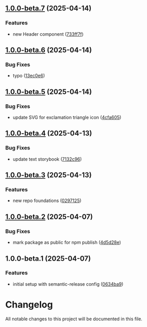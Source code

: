 ## [1.0.0-beta.7](https://github.com/Zyridian/xyranthian/compare/v1.0.0-beta.6...v1.0.0-beta.7) (2025-04-14)

### Features

* new Header component ([733ff7f](https://github.com/Zyridian/xyranthian/commit/733ff7fc64dce7970b4a47c0a9a2f690f3e188ee))

## [1.0.0-beta.6](https://github.com/Zyridian/xyranthian/compare/v1.0.0-beta.5...v1.0.0-beta.6) (2025-04-14)

### Bug Fixes

* typo ([13ec0e6](https://github.com/Zyridian/xyranthian/commit/13ec0e660632c1a15c582346fdb08f0d1014477e))

## [1.0.0-beta.5](https://github.com/Zyridian/xyranthian/compare/v1.0.0-beta.4...v1.0.0-beta.5) (2025-04-14)

### Bug Fixes

* update SVG for exclamation triangle icon ([4cfa605](https://github.com/Zyridian/xyranthian/commit/4cfa605ae6bd5dd5b55cd5f77217453531dcacd7))

## [1.0.0-beta.4](https://github.com/Zyridian/xyranthian/compare/v1.0.0-beta.3...v1.0.0-beta.4) (2025-04-13)

### Bug Fixes

* update text storybook ([7132c96](https://github.com/Zyridian/xyranthian/commit/7132c963b7541792fa2b73e81a46c2ca3cda3403))

## [1.0.0-beta.3](https://github.com/Zyridian/xyranthian/compare/v1.0.0-beta.2...v1.0.0-beta.3) (2025-04-13)

### Features

* new repo foundations ([0297125](https://github.com/Zyridian/xyranthian/commit/02971251a2756c04bb878ecbb9f8b814ae0207ce))

## [1.0.0-beta.2](https://github.com/Zyridian/xyranthian/compare/v1.0.0-beta.1...v1.0.0-beta.2) (2025-04-07)

### Bug Fixes

* mark package as public for npm publish ([4d5d28e](https://github.com/Zyridian/xyranthian/commit/4d5d28e83029ec967aaafdbec91702d23ce4c09d))

## 1.0.0-beta.1 (2025-04-07)

### Features

* initial setup with semantic-release config ([0634ba9](https://github.com/Zyridian/xyranthian/commit/0634ba967d0c4550cd66d6f702e6ad4c7dfbb8ce))

# Changelog

All notable changes to this project will be documented in this file.
